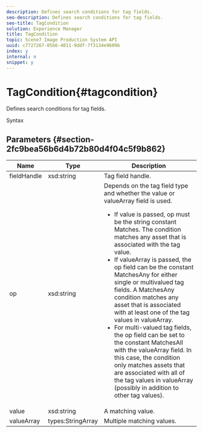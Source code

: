 ```yaml
---
description: Defines search conditions for tag fields.
seo-description: Defines search conditions for tag fields.
seo-title: TagCondition
solution: Experience Manager
title: TagCondition
topic: Scene7 Image Production System API
uuid: c7727267-05b6-4011-9ddf-7f3134e9609b
index: y
internal: n
snippet: y
---
```


# TagCondition{#tagcondition}

Defines search conditions for tag fields.

 Syntax 

## Parameters {#section-2fc9bea56b6d4b72b80d4f04c5f9b862}

<table id="table_04100BB8ABD84EF68B0A7CE3AD946414"> 
 <thead> 
  <tr> 
   <th colname="col1" class="entry"> Name </th> 
   <th colname="col2" class="entry"> Type </th> 
   <th colname="col3" class="entry"> Description </th> 
  </tr> 
 </thead>
 <tbody> 
  <tr> 
   <td colname="col1"> <span class="codeph"> <span class="varname"> fieldHandle</span> </span> </td> 
   <td colname="col2"> <span class="codeph"> xsd:string</span> </td> 
   <td colname="col3"> Tag field handle. </td> 
  </tr> 
  <tr> 
   <td colname="col1"> <span class="codeph"> <span class="varname"> op</span> </span> </td> 
   <td colname="col2"> <span class="codeph"> xsd:string</span> </td> 
   <td colname="col3">Depends on the tag field type and whether the value or valueArray field is used. 
    <ul id="ul_CC0926425B094B3BB7D70CB392DBDABD">
     <li id="li_09AB923A9A8D4A71917CF59C150E4EF5">If <span class="codeph"> value</span> is passed, <span class="codeph"> op</span> must be the string constant Matches. The condition matches any asset that is associated with the tag value. </li>
     <li id="li_70F18494AB6C454EB611F51F16C19FAD">If <span class="codeph"> valueArray</span> is passed, the op field can be the constant <span class="codeph"> MatchesAny</span> for either single or multivalued tag fields. A <span class="codeph"> MatchesAny</span> condition matches any asset that is associated with at least one of the tag values in <span class="codeph"> valueArray</span>. </li>
     <li id="li_0B25542D7E964B26B15591C45D5C66D0">For multi-valued tag fields, the op field can be set to the constant <span class="codeph"> MatchesAll</span> with the <span class="codeph"> valueArray</span> field. In this case, the condition only matches assets that are associated with all of the tag values in <span class="codeph"> valueArray</span> (possibly in addition to other tag values). </li>
    </ul></td> 
  </tr> 
  <tr> 
   <td colname="col1"> <span class="codeph"> <span class="varname"> value</span> </span> </td> 
   <td colname="col2"> <span class="codeph"> xsd:string</span> </td> 
   <td colname="col3"> A matching value. </td> 
  </tr> 
  <tr> 
   <td colname="col1"> <span class="codeph"> <span class="varname"> valueArray</span> </span> </td> 
   <td colname="col2"> <span class="codeph"> types:StringArray</span> </td> 
   <td colname="col3"> Multiple matching values. </td> 
  </tr> 
 </tbody> 
</table>

